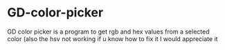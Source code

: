 # GD-color-picker
GD color picker is a program to get rgb and hex values from a selected color (also the hsv not working if u know how to fix it I would appreciate it
